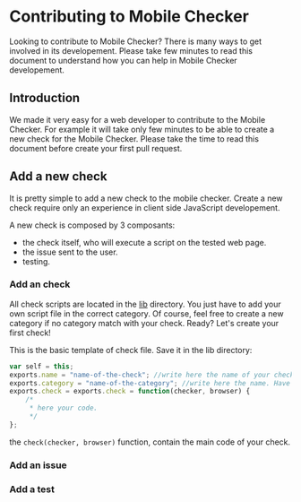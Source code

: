 # Contributing to Mobile Checker

Looking to contribute to Mobile Checker? There is many ways to get involved in its developement. 
Please take few minutes to read this document to understand how you can help in Mobile Checker developement.

## Introduction

We made it very easy for a web developer to contribute to the Mobile Checker. For example it will take only few minutes to be able to create a new check for the Mobile Checker. Please take the time to read this document before create your first pull request.

## Add a new check

It is pretty simple to add a new check to the mobile checker. Create a new check require only an experience in client side JavaScript developement.

A new check is composed by 3 composants:
* the check itself, who will execute a script on the tested web page.
* the issue sent to the user.
* testing.

### Add an check

All check scripts are located in the [lib](https://github.com/w3c/Mobile-Checker/tree/master/lib) directory. You just have to add your own script file in the correct category. Of course, feel free to create a new category if no category match with your check. Ready? Let's create your first check!

This is the basic template of check file. Save it in the lib directory:

````javascript
var self = this;
exports.name = "name-of-the-check"; //write here the name of your check. Have to match with the file's name.
exports.category = "name-of-the-category"; //write here the name. Have to match with a category's directory name.
exports.check = exports.check = function(checker, browser) {
	/*
	 * here your code.
	 */
};
````

the ```check(checker, browser)``` function, contain the main code of your check.



### Add an issue

### Add a test
